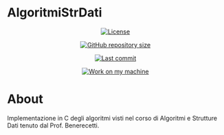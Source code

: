 # AlgoritmiStrDati

<div align="center">

  <!-- License -->
  <a href="https://github.com/gyus-e/AlgoritmiStrDati/LICENSE"
          ><img
              src="https://img.shields.io/badge/License-GPL_v3-blue.svg?style=for-the-badge&color=red"
              alt="License"
      /></a>

  <!-- Repository Size -->
  <a href="https://github.com/gyus-e/AlgoritmiStrDati/archive/refs/heads/main.zip"
          ><img
              src="https://img.shields.io/github/repo-size/gyus-e/AlgoritmiStrDati?style=for-the-badge"
              alt="GitHub repository size"
      /></a>

  <!-- Last commit -->
  <a href="https://github.com/gyus-e/AlgoritmiStrDati/commits/main"
          ><img
              src="https://img.shields.io/github/last-commit/gyus-e/AlgoritmiStrDati?style=for-the-badge"
              alt="Last commit"
      /></a>
 <!-- Work on my machine -->
 <a href="https://img.shields.io/badge/WORKS%20ON-MY%20MACHINE-red?style=for-the-badge"
           ><img
             src="https://img.shields.io/badge/WORKS%20ON-MY%20MACHINE-red?style=for-the-badge"
             alt="Work on my machine"
      /></a>
</div>

# About

Implementazione in C degli algoritmi visti nel corso di Algoritmi e Strutture Dati tenuto dal Prof. Benerecetti.
